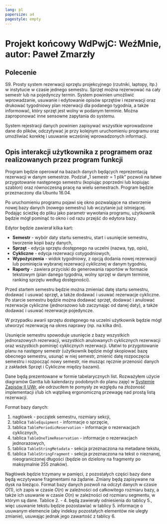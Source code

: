 ```yaml
---
lang: pl
papersize: a4
pagestyle: empty
---
```


# Projekt końcowy WdPwjC: WeźMnie, autor: Paweł Zmarzły

## Polecenie

S9. Prosty system rezerwacji sprzętu projekcyjnego (rzutniki, laptopy, itp.)
w instytucie w czasie jednego semestru. Sprzęt można rezerwować na cały semestr lub
na pojedynczy termin. System powinien umożliwić wprowadzanie, usuwanie i edytowanie opisów
sprzętów i rezerwacji oraz drukować tygodniowy plan rezerwacji dla podanego tygodnia,
a także informować, który sprzęt jest wolny w podanym terminie. Można zaproponować
inne sensowne zapytania do systemu.

System rejestracji danych powinien zapisywać wszystkie wprowadzone dane do plików,
odczytywać je przy kolejnym uruchomieniu programu oraz umożliwiać korektę i usuwanie
wcześniej wprowadzonych informacji.

## Opis interakcji użytkownika z programem oraz realizowanych przez program funkcji

Program będzie operował na bazach danych będących reprezentacją rezerwacji w danym semestrze.
Podział „1 semestr = 1 plik” pozwoli na łatwe przygotowanie następnego semestru (kopiując poprzedni
lub kopiując szablon) oraz równoczesną pracę na wielu semestrach. Program będzie przeznaczony
dla Ubuntu 16.04.

Po uruchomieniu programu pojawi się okno pozwalające na stworzenie nowej bazy danych
(nowego semestru) lub wczytanie już istniejącej. Podając ścieżkę do pliku jako parametr
wywołania programu, użytkownik będzie mógł pominąć to okno i od razu przejść do edytora bazy.

Edytor będzie zawierał kilka kart:

- **Semestr** - wybór daty startu semestru, start i usunięcie semestru, tworzenie kopii bazy danych,
- **Sprzęt** - edycja sprzętu dostępnego na uczelni (nazwa, typ, opis),
- **Cykliczne** - edycja rezerwacji cotygodniowych,
- **Wypożyczenia** - widok tygodniowy, z opcją dodania nowej rezerwacji lub pominięcia wybranej
rezerwacji cyklicznej w danym tygodniu,
- **Raporty** - zawiera przyciski do generowania raportów w formacie tekstowym (plan danego
tygodnia, wolny sprzęt w danym terminie, ranking sprzętu według dostępności).

Przed startem semestru będzie można zmieniać datę startu semestru, dodawać i usuwać sprzęt,
a także dodawać i usuwać rezerwacje cykliczne. Po starcie semestru będzie można dodawać
sprzęt, dodawać i anulować rezerwacje cykliczne (jednorazowo lub zaczynając od danej daty),
a także dodawać i usuwać rezerwacje pojedyncze.

W przypadku awarii sprzętu dostępnego na uczelni użytkownik będzie mógł utworzyć rezerwację
na okres naprawy (np. na kilka dni).

Usunięcie semestru spowoduje usunięcie z bazy wszystkich jednorazowych rezerwacji, wszystkich
anulowanych cyklicznych rezerwacji oraz wszystkich pominięć cyklicznych rezerwacji. Ułatwi
to przygotowanie planu na następny semestr (użytkownik będzie mógł skopiować bazę obecnego
semestru, usunąć w niej semestr, zmienić datę rozpoczęcia semestru i rozpocząć nowy semestr,
nie musząc ręcznie przenosić danych z zakładek Sprzęt i Cykliczne między bazami).

Dane będą prezentowane w formie tabelarycznych list. Rozważyłem użycie diagramów Gantta lub
kalendarzy podobnych do planu zajęć w [Systemie Zapisów II UWr](https://zapisy.ii.uni.wroc.pl/),
ale odrzuciłem te pomysły ze względu na złożoność implementacji i/lub ich wątpliwą ergonomiczną
przewagę nad prostą listą rezerwacji.

Format bazy danych:

1. nagłówek - początek semestru, rozmiary sekcji,
2. tablica `TableEquipment` - informacje o sprzęcie,
3. tablica `TablePeriodicReservation` - informacje o rezerwacjach cyklicznych,
4. tablica `TableOneTimeReservation` - informacje o rezerwacjach jednorazowych,
5. tablica `TableStringMetadata` - sekcja przeznaczona na metadane tekstu,
6. tablica `TableStringFragment` - sekcja przeznaczona na tekst o nieznanej, nieograniczonej
długości (będzie on dzielony na fragmenty po maksymalnie 255 znaków).

Nagłówek będzie trzymany w pamięci, z pozostałych części bazy dane będą wczytywane fragmentami
na żądanie. Zmiany będą zapisywane na dysk na bieżąco. Format bazy danych pozwoli na odczyt
danych w czasie $O(1)$, ich zapis w czasie $O(n)$ w zależności od całkowitego rozmiaru bazy,
a także ich usuwanie w czasie $O(n)$ w zależności od rozmiaru segmentu, w którym są dane.
Tablice 2. - 4. będą zawierały odniesienia do tablicy 5., więc usuwanie tekstu będzie pozostawiać
w tablicy 5. informacje o usuwanym elemencie (aby indeksy pozostałych elementów nie uległy
zmianie), usuwając jednak jego zawartość z tablicy 6.
